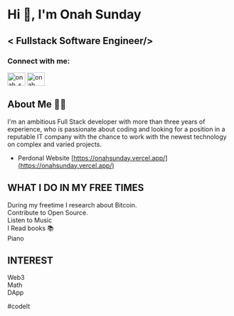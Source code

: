 # Hi 👋, I'm Onah Sunday

## < Fullstack Software Engineer/>

### Connect with me:
<p align="left">
<a href="https://twitter.com/onah_sunday" target="blank"><img align="center" src="https://raw.githubusercontent.com/rahuldkjain/github-profile-readme-generator/master/src/images/icons/Social/twitter.svg" alt="onah_sunday" height="30" width="40" /></a>
<a href="https://linkedin.com/in/onah sunday" target="blank"><img align="center" src="https://raw.githubusercontent.com/rahuldkjain/github-profile-readme-generator/master/src/images/icons/Social/linked-in-alt.svg" alt="onah sunday" height="30" width="40" /></a>
</p>

## About Me 👨‍💻 <br/>
I'm an ambitious Full Stack developer with more than three years of experience, who is passionate about coding and looking for a position in a reputable IT company with the chance to work with the newest technology on complex and varied projects.  


- Perdonal Website [https://onahsunday.vercel.app/](https://onahsunday.vercel.app/)


## WHAT I DO IN MY FREE TIMES
During my freetime I research about Bitcoin. <br/>
Contribute to Open Source. <br/>
Listen to Music <br/>
I Read books 📚 <br/>
Piano <br/>


## INTEREST
Web3 <br/>
Math <br/>
DApp <br/>



#codeIt
